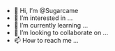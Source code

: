 - 👋 Hi, I’m @Sugarcame
- 👀 I’m interested in ...
- 🌱 I’m currently learning ...
- 💞️ I’m looking to collaborate on ...
- 📫 How to reach me ...

<!---
Sugarcame/Sugarcame is a ✨ special ✨ repository because its `README.md` (this file) appears on your GitHub profile.
You can click the Preview link to take a look at your changes.
--->
